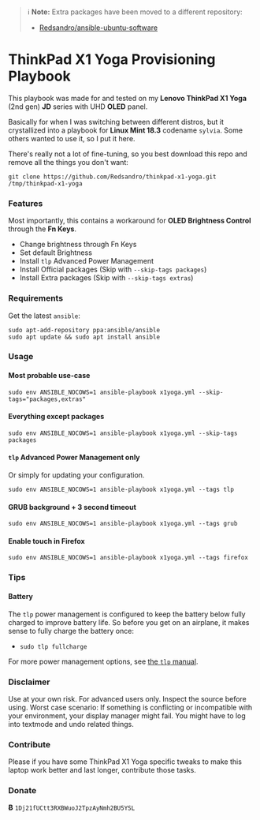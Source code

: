 > :information_source: __Note:__ Extra packages have been moved to a different repository:
>
> * [Redsandro/ansible-ubuntu-software](https://github.com/Redsandro/ansible-ubuntu-software)

# ThinkPad X1 Yoga Provisioning Playbook

This playbook was made for and tested on my __Lenovo ThinkPad X1 Yoga__ (2nd gen) __JD__ series with UHD __OLED__ panel.

Basically for when I was switching between different distros, but it crystallized into a playbook for __Linux Mint 18.3__ codename `sylvia`. Some others wanted to use it, so I put it here.

There's really not a lot of fine-tuning, so you best download this repo and remove all the things you don't want:

```
git clone https://github.com/Redsandro/thinkpad-x1-yoga.git /tmp/thinkpad-x1-yoga
```

### Features

Most importantly, this contains a workaround for __OLED Brightness Control__ through the __Fn Keys__.

* Change brightness through Fn Keys
* Set default Brightness
* Install `tlp` Advanced Power Management
* Install Official packages (Skip with `--skip-tags packages`)
* Install Extra packages (Skip with `--skip-tags extras`)

### Requirements

Get the latest `ansible`:

```
sudo apt-add-repository ppa:ansible/ansible
sudo apt update && sudo apt install ansible
```

### Usage

#### Most probable use-case

```
sudo env ANSIBLE_NOCOWS=1 ansible-playbook x1yoga.yml --skip-tags="packages,extras"
```

#### Everything except packages

```
sudo env ANSIBLE_NOCOWS=1 ansible-playbook x1yoga.yml --skip-tags packages
```

#### `tlp` Advanced Power Management only

Or simply for updating your configuration.

```
sudo env ANSIBLE_NOCOWS=1 ansible-playbook x1yoga.yml --tags tlp
```

#### GRUB background + 3 second timeout

```
sudo env ANSIBLE_NOCOWS=1 ansible-playbook x1yoga.yml --tags grub
```

#### Enable touch in Firefox

```
sudo env ANSIBLE_NOCOWS=1 ansible-playbook x1yoga.yml --tags firefox
```

### Tips

#### Battery

The `tlp` power management is configured to keep the battery below fully charged to improve battery life. So before you get on an airplane, it makes sense to fully charge the battery once:

* `sudo tlp fullcharge`

For more power management options, see [the `tlp` manual](http://linrunner.de/en/tlp/docs/tlp-linux-advanced-power-management.html#tlp).

### Disclaimer

Use at your own risk. For advanced users only. Inspect the source before using. Worst case scenario: If something is conflicting or incompatible with your environment, your display manager might fail. You might have to log into textmode and undo related things.

### Contribute

Please if you have some ThinkPad X1 Yoga specific tweaks to make this laptop work better and last longer, contribute those tasks.

### Donate

__Ƀ__ `1Dj21fUCtt3RXBWuoJ2TpzAyNmh2BU5YSL`

